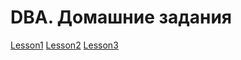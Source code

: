 # DBA. Домашние задания

[Lesson1]
[Lesson2]
[Lesson3]






[Lesson1]:/lesson1
[Lesson2]:/lesson2
[Lesson3]:/lesson3
